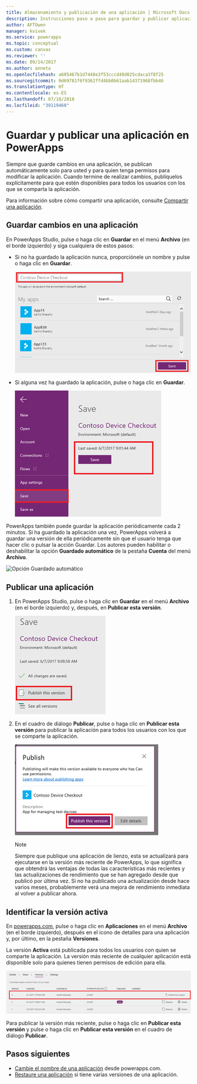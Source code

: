 ```yaml
---
title: Almacenamiento y publicación de una aplicación | Microsoft Docs
description: Instrucciones paso a paso para guardar y publicar aplicaciones para creadores de aplicaciones
author: AFTOwen
manager: kvivek
ms.service: powerapps
ms.topic: conceptual
ms.custom: canvas
ms.reviewer: ''
ms.date: 09/14/2017
ms.author: anneta
ms.openlocfilehash: a605467b1d7448e3f53cccd49d025cdaca3f8f25
ms.sourcegitcommit: 0d69781f6f9362ffd4bb0b61aab14371968fbb46
ms.translationtype: HT
ms.contentlocale: es-ES
ms.lasthandoff: 07/18/2018
ms.locfileid: "39119460"
---
```

# <a name="save-and-publish-an-app-in-powerapps"></a>Guardar y publicar una aplicación en PowerApps
Siempre que guarde cambios en una aplicación, se publican automáticamente solo para usted y para quien tenga permisos para modificar la aplicación. Cuando termine de realizar cambios, publíquelos explícitamente para que estén disponibles para todos los usuarios con los que se comparta la aplicación.

Para información sobre cómo compartir una aplicación, consulte [Compartir una aplicación](share-app.md).

## <a name="save-changes-to-an-app"></a>Guardar cambios en una aplicación
En PowerApps Studio, pulse o haga clic en **Guardar** en el menú **Archivo** (en el borde izquierdo) y siga cualquiera de estos pasos:

* Si no ha guardado la aplicación nunca, proporciónele un nombre y pulse o haga clic en **Guardar**.

    ![Guardar nueva aplicación](./media/save-publish-app/save-as.png)
* Si alguna vez ha guardado la aplicación, pulse o haga clic en **Guardar**.  

    ![Guardar aplicación actualizada](./media/save-publish-app/save-app.png)

PowerApps también puede guardar la aplicación periódicamente cada 2 minutos. Si ha guardado la aplicación una vez, PowerApps volverá a guardar una versión de ella periódicamente sin que el usuario tenga que hacer clic o pulsar la acción Guardar. Los autores pueden habilitar o deshabilitar la opción **Guardado automático** de la pestaña **Cuenta** del menú **Archivo**.

![Opción Guardado automático](./media/save-publish-app/autosave.png)

## <a name="publish-an-app"></a>Publicar una aplicación
1. En PowerApps Studio, pulse o haga clic en **Guardar** en el menú **Archivo** (en el borde izquierdo) y, después, en **Publicar esta versión**.

    ![Publicar la aplicación](./media/save-publish-app/publish-app.png)
2. En el cuadro de diálogo **Publicar**, pulse o haga clic en **Publicar esta versión** para publicar la aplicación para todos los usuarios con los que se comparte la aplicación.

   ![Revisar la publicación](./media/save-publish-app/publish-review.png)

   > [!NOTE]
   > Siempre que publique una aplicación de lienzo, esta se actualizará para ejecutarse en la versión más reciente de PowerApps, lo que significa que obtendrá las ventajas de todas las características más recientes y las actualizaciones de rendimiento que se han agregado desde que publicó por última vez. Si no ha publicado una actualización desde hace varios meses, probablemente verá una mejora de rendimiento inmediata al volver a publicar ahora.

## <a name="identify-the-live-version"></a>Identificar la versión activa
En [powerapps.com](https://web.powerapps.com), pulse o haga clic en **Aplicaciones** en el menú **Archivo** (en el borde izquierdo), después en el icono de detalles para una aplicación y, por último, en la pestaña **Versiones**.

La versión **Activa** está publicada para todos los usuarios con quien se comparte la aplicación. La versión más reciente de cualquier aplicación está disponible solo para quienes tienen permisos de edición para ella.

![Publicar desde el portal](./media/save-publish-app/publish-portal.png)

Para publicar la versión más reciente, pulse o haga clic en **Publicar esta versión** y pulse o haga clic en **Publicar esta versión** en el cuadro de diálogo **Publicar**.

## <a name="next-steps"></a>Pasos siguientes
* [Cambie el nombre de una aplicación](set-name-tile.md) desde powerapps.com.
* [Restaure una aplicación](restore-an-app.md) si tiene varias versiones de una aplicación.
